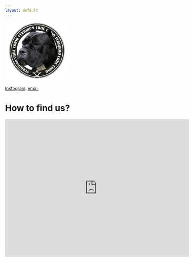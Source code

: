 ```yaml
---
layout: default
---
```

![](https://github.com/strajanocc/blog2/blob/0a6eb12206034e075d9a70e9f9eca19f92623982/_includes/LogoStrajano200-e1527109920678.png)


[Instagram](https://www.instagram.com/strajanokennel/). [email](strajano.cane.corso@gmail.com)

# How to find us?

<iframe align="center" src="https://www.google.com/maps/embed?pb=!1m18!1m12!1m3!1d2821.089958175951!2d19.460342012252557!3d45.00279507094957!2m3!1f0!2f0!3f0!3m2!1i1024!2i768!4f13.1!3m3!1m2!1s0x475b99ac2d96c441%3A0x3fda311c8941fea9!2sCane%20corso%20kennel%20Strajano!5e0!3m2!1ssr!2srs!4v1687418235754!5m2!1ssr!2srs" width="600" height="450" style="border:0;" allowfullscreen="" loading="lazy" referrerpolicy="no-referrer-when-downgrade"></iframe>
